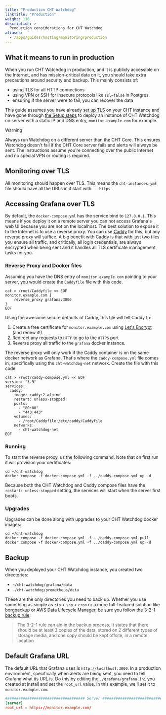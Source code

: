 ```yaml
---
title: "Production CHT Watchdog"
linkTitle: "Production"
weight: 110
description: >
  Production considerations for CHT Watchdog
aliases:  
  - /apps/guides/hosting/monitoring/production
---
```


## What it means to run in production

When you run CHT Watchdog in production, and it is publicly accessible on the Internet, and has mission-critical data on it, you should take extra precautions around security and backup.  This mainly consists of:

* using TLS for all HTTP connections 
* using VPN or SSH for insecure protocols like `ssl=false` in Postgres 
* ensuring if the server were to fail, you can recover the data


This guide assumes you have already [set up TLS](/hosting/cht/docker/adding-tls-certificates) on your CHT instance and have gone through [the Setup steps](/hosting/monitoring/setup) to deploy an instance of CHT Watchdog on server with a static IP and DNS entry, `monitor.example.com` for example.

> [!WARNING]
> Always run Watchdog on a different server than the CHT Core.  This ensures Watchdog doesn't fail if the CHT Core server fails and alerts will always be sent. The instructions assume you're connecting over the public Internet and no special VPN or routing is required.

## Monitoring over TLS
All monitoring should happen over TLS.  This means the `cht-instances.yml` file should have all the URLs in it start with ` - https`.  

## Accessing Grafana over TLS

By default, the `docker-compose.yml` has the service bind to `127.0.0.1`.  This means if you deploy it on a remote server you can not access Grafana's web UI because you are not on the localhost.  The best solution to expose it to the Internet is to use a reverse proxy.  You can use [Caddy](https://caddyserver.com/) for this, but any reverse proxy will suffice. A big benefit with Caddy is that with just two files you ensure all traffic, and critically, all login credentials, are always encrypted when being sent and it handles all TLS certificate management tasks for you.

### Reverse Proxy and Docker files

Assuming you have the DNS entry of `monitor.example.com` pointing to your server, you would create the `Caddyfile` file with this code. 

```shell
cat > /root/Caddyfile << EOF
monitor.example.com {
    reverse_proxy grafana:3000
}
EOF
```

Using the awesome secure defaults of Caddy, this file will tell Caddy to:
1. Create a free certificate for `monitor.example.com` using [Let's Encrypt](https://letsencrypt.org/) (and renew it!)
2. Redirect any requests to `HTTP` to go to the `HTTPS` port
3. Reverse proxy all traffic to the `grafana` docker instance.  

The reverse proxy will only work if the Caddy container is on the same docker network as Grafana.  That's where the  `caddy-compose.yml` file comes in, specifically using the `cht-watchdog-net` network.  Create the file with this code

```shell
cat > /root/caddy-compose.yml << EOF
version: "3.9"
services:
  caddy:
    image: caddy:2-alpine
    restart: unless-stopped
    ports:
      - "80:80"
      - "443:443"
    volumes:
      - /root/Caddyfile:/etc/caddy/Caddyfile
    networks:
      - cht-watchdog-net
EOF
```

### Running

To start the reverse proxy, us the following command.  Note that on first run it will provision your certificates:

```shell
cd ~/cht-watchdog
docker compose -f docker-compose.yml -f ../caddy-compose.yml up -d
```

Because both the CHT Watchdog and Caddy compose files have the `restart: unless-stopped` setting, the services will start when the server first boots.

### Upgrades

Upgrades can be done along with upgrades to your CHT Watchdog docker images:

```shell
cd ~/cht-watchdog
docker compose -f docker-compose.yml -f ../caddy-compose.yml pull
docker compose -f docker-compose.yml -f ../caddy-compose.yml up -d
```

## Backup

When you deployed your CHT Watchdog instance, you created two directories: 

* `~/cht-watchdog/grafana/data`
* `~/cht-watchdog/prometheus/data`

These are the only directories you need to back up.  Whether you use something as simple as `zip` + `scp` + `cron` or a more full-featured solution like [borgbackup](https://www.borgbackup.org/) or [AWS Data Lifecycle Manager](https://docs.aws.amazon.com/AWSEC2/latest/UserGuide/snapshot-lifecycle.html), be sure you follow [the 3-2-1 backup rule](https://en.wikipedia.org/wiki/Backup#Storage):

> The 3-2-1 rule can aid in the backup process. It states that there should be at least 3 copies of the data, stored on 2 different types of storage media, and one copy should be kept offsite, in a remote location

## Default Grafana URL

The default URL that Grafana uses is `http://localhost:3000`.  In a production environment, specifically when alerts are being sent, you need to tell Grafana what its URL is.  Do this by editing the `./grafana/grafana.ini` you created at install and set the `root_url` value.  In this example, we'll set it to `monitor.example.com`:

```conf
#################################### Server ##############################
[server]
root_url = https://monitor.example.com/
```
